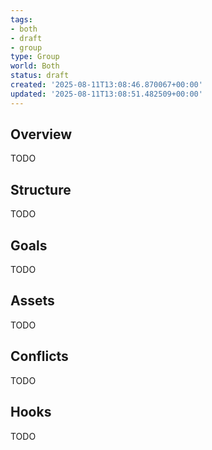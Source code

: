 ```yaml
---
tags:
- both
- draft
- group
type: Group
world: Both
status: draft
created: '2025-08-11T13:08:46.870067+00:00'
updated: '2025-08-11T13:08:51.482509+00:00'
---
```



## Overview

TODO
## Structure

TODO
## Goals

TODO
## Assets

TODO
## Conflicts

TODO
## Hooks

TODO
